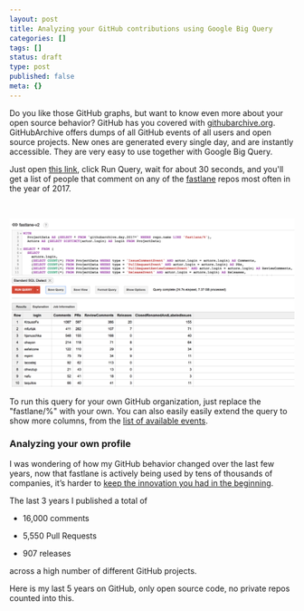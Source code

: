 ```yaml
---
layout: post
title: Analyzing your GitHub contributions using Google Big Query
categories: []
tags: []
status: draft
type: post
published: false
meta: {}
---
```


Do you like those GitHub graphs, but want to know even more about your open source behavior? GitHub has you covered with 
[githubarchive.org](http://githubarchive.org). GitHubArchive offers dumps of all GitHub events of all users and open source projects. New ones are generated every single day, and are instantly accessible. They are very easy to use together with Google Big Query.

Just open 
[this link](https://bigquery.cloud.google.com/savedquery/900199909722:49c7fe0a1133411eb81f2c7f840b2576), click Run Query, wait for about 30 seconds, and you'll get a list of people that comment on any of the 
[fastlane](https://fastlane.tools) repos most often in the year of 2017.

 
  
      
![](/squarespace_images/static_545299aae4b0e9514fe30c95_54529a29e4b025a90f45cc50_598679ea37c5815a8217221e_1501985268474__img.png_)
  


To run this query for your own GitHub organization, just replace the "fastlane/%" with your own. You can also easily easily extend the query to show more columns, from the 
[list of available events](https://developer.github.com/v3/activity/events/types/).

### Analyzing your own profile


I was wondering of how my GitHub behavior changed over the last few years, now that fastlane is actively being used by tens of thousands of companies, it’s harder to 
[keep the innovation you had in the beginning](https://krausefx.com/blog/scaling-open-source-communities).

The last 3 years I published a total of

* 16,000 comments


* 5,550 Pull Requests


* 907 releases

across a high number of different GitHub projects.

Here is my last 5 years on GitHub, only open source code, no private repos counted into this.

 
